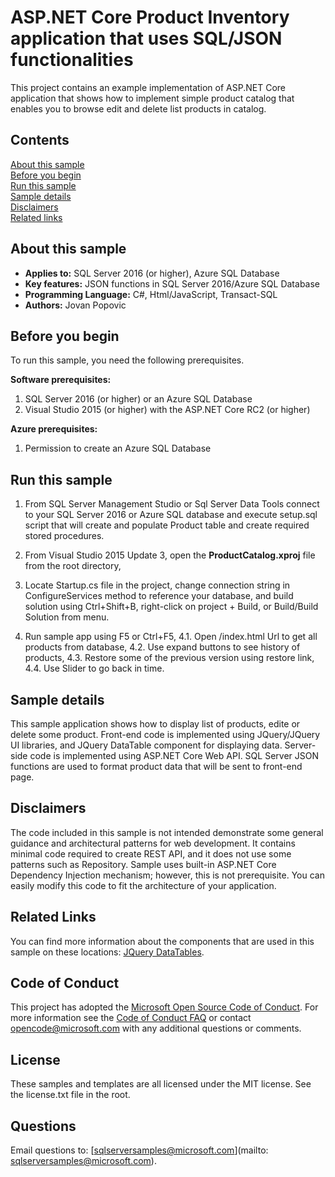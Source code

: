 # ASP.NET Core Product Inventory application that uses SQL/JSON functionalities 

This project contains an example implementation of ASP.NET Core application that shows how to implement simple product catalog that enables you to browse edit and delete list products in catalog.

## Contents

[About this sample](#about-this-sample)<br/>
[Before you begin](#before-you-begin)<br/>
[Run this sample](#run-this-sample)<br/>
[Sample details](#sample-details)<br/>
[Disclaimers](#disclaimers)<br/>
[Related links](#related-links)<br/>

<a name=about-this-sample></a>

## About this sample

- **Applies to:** SQL Server 2016 (or higher), Azure SQL Database
- **Key features:** JSON functions in SQL Server 2016/Azure SQL Database
- **Programming Language:** C#, Html/JavaScript, Transact-SQL
- **Authors:** Jovan Popovic

<a name=before-you-begin></a>

## Before you begin

To run this sample, you need the following prerequisites.

**Software prerequisites:**

1. SQL Server 2016 (or higher) or an Azure SQL Database
2. Visual Studio 2015 (or higher) with the ASP.NET Core RC2 (or higher)

**Azure prerequisites:**

1. Permission to create an Azure SQL Database

<a name=run-this-sample></a>

## Run this sample

1. From SQL Server Management Studio or Sql Server Data Tools connect to your SQL Server 2016 or Azure SQL database and execute setup.sql script that will create and populate Product table and create required stored procedures.

2. From Visual Studio 2015 Update 3, open the **ProductCatalog.xproj** file from the root directory,

3. Locate Startup.cs file in the project, change connection string in ConfigureServices method to reference your database, and build solution using Ctrl+Shift+B, right-click on project + Build, or Build/Build Solution from menu.

4. Run sample app using F5 or Ctrl+F5,
4.1. Open /index.html Url to get all products from database,
4.2. Use expand buttons to see history of products,
4.3. Restore some of the previous version using restore link,
4.4. Use Slider to go back in time.

<a name=sample-details></a>

## Sample details

This sample application shows how to display list of products, edite or delete some product.
Front-end code is implemented using JQuery/JQuery UI libraries, and JQuery DataTable component for displaying data.
Server-side code is implemented using ASP.NET Core Web API.
SQL Server JSON functions are used to format product data that will be sent to front-end page.

<a name=disclaimers></a>

## Disclaimers
The code included in this sample is not intended demonstrate some general guidance and architectural patterns for web development. It contains minimal code required to create REST API, and it does not use some patterns such as Repository. Sample uses built-in ASP.NET Core Dependency Injection mechanism; however, this is not prerequisite.
You can easily modify this code to fit the architecture of your application.

<a name=related-links></a>

## Related Links

You can find more information about the components that are used in this sample on these locations: 
[JQuery DataTables](https://datatables.net/).

## Code of Conduct
This project has adopted the [Microsoft Open Source Code of Conduct](https://opensource.microsoft.com/codeofconduct/). For more information see the [Code of Conduct FAQ](https://opensource.microsoft.com/codeofconduct/faq/) or contact [opencode@microsoft.com](mailto:opencode@microsoft.com) with any additional questions or comments.

## License
These samples and templates are all licensed under the MIT license. See the license.txt file in the root.

## Questions
Email questions to: [sqlserversamples@microsoft.com](mailto: sqlserversamples@microsoft.com).